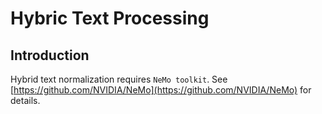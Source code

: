 **Hybric Text Processing**
==========================

Introduction
------------

Hybrid text normalization requires `NeMo toolkit`.
See [https://github.com/NVIDIA/NeMo](https://github.com/NVIDIA/NeMo) for details.